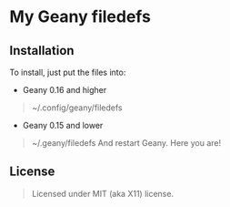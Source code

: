 # My Geany filedefs

## Installation
To install, just put the files into:
* Geany 0.16 and higher
> ~/.config/geany/filedefs
* Geany 0.15 and lower
> ~/.geany/filedefs
And restart Geany. Here you are!
## License
> Licensed under MIT (aka X11) license.
